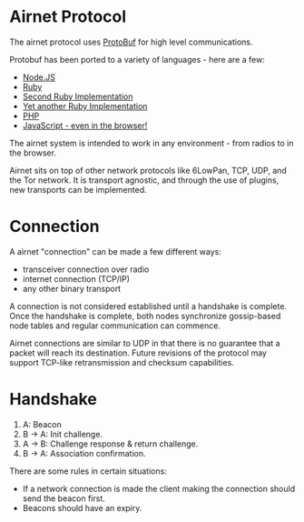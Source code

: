 Airnet Protocol
================

The airnet protocol uses [ProtoBuf](https://code.google.com/p/protobuf/) for high level communications.

Protobuf has been ported to a variety of languages - here are a few:

   - [Node.JS](https://github.com/chrisdew/protobuf)
   - [Ruby](https://github.com/localshred/protobuf)
   - [Second Ruby Implementation](https://github.com/macks/ruby-protobuf)
   - [Yet another Ruby Implementation](https://github.com/protobuf-ruby/beefcake)
   - [PHP](https://github.com/drslump/Protobuf-PHP)
   - [JavaScript - even in the browser!](https://github.com/dcodeIO/ProtoBuf.js/)

The airnet system is intended to work in any environment - from radios to in the browser.

Airnet sits on top of other network protocols like 6LowPan, TCP, UDP, and the Tor network. It is transport agnostic, and through the use of plugins, new transports can be implemented.

Connection
==========

A airnet "connection" can be made a few different ways:

 - transceiver connection over radio
 - internet connection (TCP/IP)
 - any other binary transport

A connection is not considered established until a handshake is complete. Once the handshake is complete, both nodes synchronize gossip-based node tables and regular communication can commence.

Airnet connections are similar to UDP in that there is no guarantee that a packet will reach its destination. Future revisions of the protocol may support TCP-like retransmission and checksum capabilities.

Handshake
========

 1. A: Beacon
 2. B -> A: Init challenge.
 3. A -> B: Challenge response & return challenge.
 4. B -> A: Association confirmation.

There are some rules in certain situations:

 - If a network connection is made the client making the connection should send the beacon first.
 - Beacons should have an expiry.
